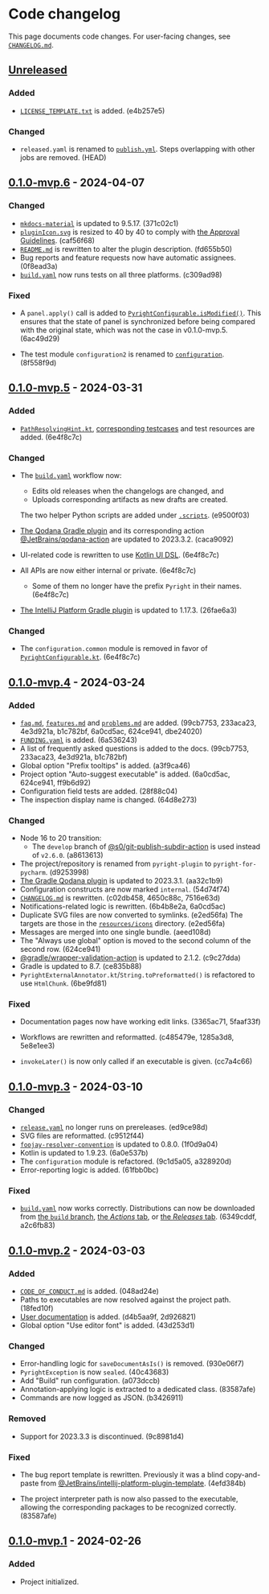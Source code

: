 <!-- Keep a Changelog guide -> https://keepachangelog.com -->

# Code changelog


This page documents code changes.
For user-facing changes, see [`CHANGELOG.md`][_-1].


  [_-1]: ./CHANGELOG.md


## [Unreleased]

### Added

* [`LICENSE_TEMPLATE.txt`][10-1] is added. (e4b257e5)

### Changed

* `released.yaml` is renamed to [`publish.yml`][10-2].
  Steps overlapping with other jobs are removed. (HEAD)


  [10-1]: https://github.com/InSyncWithFoo/pyright-for-pycharm/blob/e4b257e5/LICENSE_TEMPLATE.txt
  [10-2]: https://github.com/InSyncWithFoo/pyright-for-pycharm/blob/HEAD/.github/workflows/publish.yaml


## [0.1.0-mvp.6] - 2024-04-07

### Changed

* [`mkdocs-material`][6-1] is updated to 9.5.17. (371c02c1)
* [`pluginIcon.svg`][6-2] is resized to 40 by 40 to comply with
  [the Approval Guidelines][6-3]. (caf56f68)
* [`README.md`][6-4] is rewritten to alter the plugin description. (fd655b50)
* Bug reports and feature requests now have automatic assignees. (0f8ead3a)
* [`build.yaml`][6-5] now runs tests on all three platforms. (c309ad98)

### Fixed

* A `panel.apply()` call is added to
  [`PyrightConfigurable.isModified()`][6-6].
  This ensures that the state of panel is synchronized
  before being compared with the original state,
  which was not the case in v0.1.0-mvp.5. (6ac49d29)
* The test module `configuration2` is renamed to [`configuration`][6-7].
  (8f558f9d)


  [6-1]: https://github.com/squidfunk/mkdocs-material
  [6-2]: https://github.com/InSyncWithFoo/pyright-for-pycharm/blob/caf56f68/src/main/resources/META-INF/pluginIcon.svg
  [6-3]: https://plugins.jetbrains.com/legal/approval-guidelines
  [6-4]: https://github.com/InSyncWithFoo/pyright-for-pycharm/blob/fd655b50/README.md
  [6-5]: https://github.com/InSyncWithFoo/pyright-for-pycharm/blob/c309ad98/.github/workflows/build.yaml 
  [6-6]: https://github.com/InSyncWithFoo/pyright-for-pycharm/blob/6ac49d29/src/main/kotlin/com/insyncwithfoo/pyright/configuration/PyrightConfigurable.kt
  [6-7]: https://github.com/InSyncWithFoo/pyright-for-pycharm/blob/8f558f9d/src/test/kotlin/com/insyncwithfoo/pyright/configuration


## [0.1.0-mvp.5] - 2024-03-31

### Added

* [`PathResolvingHint.kt`][5-1], [corresponding testcases][5-2]
  and test resources are added. (6e4f8c7c)

### Changed

* The [`build.yaml`][5-3] workflow now:
  * Edits old releases when the changelogs are changed, and
  * Uploads corresponding artifacts as new drafts are created.
  
  The two helper Python scripts are added under [`.scripts`][5-4].
  (e9500f03)

* [The Qodana Gradle plugin][5-5] and its corresponding action
  [@JetBrains/qodana-action][5-6] are updated to 2023.3.2. (caca9092)
* UI-related code is rewritten to use [Kotlin UI DSL][5-7]. (6e4f8c7c)
* All APIs are now either internal or private. (6e4f8c7c)
  * Some of them no longer have the prefix `Pyright` in their names. (6e4f8c7c)
* [The IntelliJ Platform Gradle plugin][5-8] is updated to 1.17.3. (26fae6a3)

### Changed

* The `configuration.common` module is removed
  in favor of [`PyrightConfigurable.kt`][5-9]. (6e4f8c7c)


  [5-1]: https://github.com/InSyncWithFoo/pyright-for-pycharm/blob/6e4f8c7c/src/main/kotlin/com/insyncwithfoo/pyright/configuration/PathResolvingHint.kt
  [5-2]: https://github.com/InSyncWithFoo/pyright-for-pycharm/blob/6e4f8c7c/src/test/kotlin/com/insyncwithfoo/pyright/configuration/PathResolvingHintTest.kt
  [5-3]: https://github.com/InSyncWithFoo/pyright-for-pycharm/blob/e9500f03/.github/workflows/build.yaml
  [5-4]: https://github.com/InSyncWithFoo/pyright-for-pycharm/blob/e9500f03/.scripts/
  [5-5]: https://plugins.gradle.org/plugin/org.jetbrains.qodana
  [5-6]: https://github.com/JetBrains/qodana-action
  [5-7]: https://plugins.jetbrains.com/docs/intellij/kotlin-ui-dsl-version-2.html
  [5-8]: https://github.com/JetBrains/intellij-platform-gradle-plugin
  [5-9]: https://github.com/InSyncWithFoo/pyright-for-pycharm/blob/6e4f8c7c/src/main/kotlin/com/insyncwithfoo/pyright/configuration/PyrightConfigurable.kt


## [0.1.0-mvp.4] - 2024-03-24

### Added

* [`faq.md`][4-1], [`features.md`][4-2] and [`problems.md`][4-3] are added.
  (99cb7753, 233aca23, 4e3d921a, b1c782bf, 6a0cd5ac, 624ce941, dbe24020)
* [`FUNDING.yaml`][4-4] is added. (6a536243)
* A list of frequently asked questions is added to the docs.
  (99cb7753, 233aca23, 4e3d921a, b1c782bf)
* Global option "Prefix tooltips" is added. (a3f9ca46)
* Project option "Auto-suggest executable" is added.
  (6a0cd5ac, 624ce941, ff9b6d92)
* Configuration field tests are added. (28f88c04)
* The inspection display name is changed. (64d8e273)

### Changed

* Node 16 to 20 transition:
  * The `develop` branch of [@s0/git-publish-subdir-action][4-5]
    is used instead of `v2.6.0`. (a8613613)
* The project/repository is renamed from
  `pyright-plugin` to `pyright-for-pycharm`. (d9253998)
* [The Gradle Qodana plugin][4-6] is updated to 2023.3.1. (aa32c1b9)
* Configuration constructs are now marked `internal`. (54d74f74)
* [`CHANGELOG.md`][4-7] is rewritten. (c02db458, 4650c88c, 7516e63d)
* Notifications-related logic is rewritten. (6b4b8e2a, 6a0cd5ac)
* Duplicate SVG files are now converted to symlinks. (e2ed56fa)
  The targets are those in the [`resources/icons`][4-8] directory. (e2ed56fa)
* Messages are merged into one single bundle. (aeed108d)
* The "Always use global" option is moved
  to the second column of the second row. (624ce941)
* [@gradle/wrapper-validation-action][4-9] is updated to 2.1.2. (c9c27dda)
* Gradle is updated to 8.7. (ce835b88)
* `PyrightExternalAnnotator.kt`/`String.toPreformatted()`
  is refactored to use `HtmlChunk`. (6be9fd81)

### Fixed

* Documentation pages now have working edit links. (3365ac71, 5faaf33f)
* Workflows are rewritten and reformatted. (c485479e, 1285a3d8, 5e8e1ee3)
* `invokeLater()` is now only called if an executable is given. (cc7a4c66)


  [4-1]: https://github.com/InSyncWithFoo/pyright-for-pycharm/blob/dbe24020/docs/faq.md
  [4-2]: https://github.com/InSyncWithFoo/pyright-for-pycharm/blob/dbe24020/docs/features.md
  [4-3]: https://github.com/InSyncWithFoo/pyright-for-pycharm/blob/dbe24020/docs/problems.md
  [4-4]: https://github.com/InSyncWithFoo/pyright-for-pycharm/blob/6a536243/.github/FUNDING.yaml
  [4-5]: https://github.com/s0/git-publish-subdir-action/tree/develop
  [4-6]: https://plugins.gradle.org/plugin/org.jetbrains.qodana
  [4-7]: https://github.com/InSyncWithFoo/pyright-for-pycharm/blob/7516e63d/CHANGELOG.md
  [4-8]: https://github.com/InSyncWithFoo/pyright-for-pycharm/blob/e2ed56fa/src/main/resources/icons
  [4-9]: https://github.com/gradle/wrapper-validation-action


## [0.1.0-mvp.3] - 2024-03-10

### Changed

* [`release.yaml`][3-1] no longer runs on prereleases. (ed9ce98d)
* SVG files are reformatted. (c9512f44)
* [`foojay-resolver-convention`][3-2] is updated to 0.8.0. (1f0d9a04)
* Kotlin is updated to 1.9.23. (6a0e537b)
* The `configuration` module is refactored. (9c1d5a05, a328920d)
* Error-reporting logic is added. (61fbb0bc)

### Fixed

* [`build.yaml`][3-3] now works correctly.
  Distributions can now be downloaded from [the `build` branch][3-4],
  [the <i>Actions</i> tab][3-5], or [the <i>Releases</i> tab][3-6].
  (6349cddf, a2c6fb83)


  [3-1]: https://github.com/InSyncWithFoo/pyright-for-pycharm/blob/ed9ce98d/.github/workflows/release.yaml
  [3-2]: https://plugins.gradle.org/plugin/org.gradle.toolchains.foojay-resolver-convention
  [3-3]: https://github.com/InSyncWithFoo/pyright-for-pycharm/blob/a2c6fb83/.github/workflows/build.yaml
  [3-4]: https://github.com/InSyncWithFoo/pyright-for-pycharm/tree/build
  [3-5]: https://github.com/InSyncWithFoo/pyright-for-pycharm/actions/workflows/build.yaml
  [3-6]: https://github.com/InSyncWithFoo/pyright-for-pycharm/releases


## [0.1.0-mvp.2] - 2024-03-03

### Added

* [`CODE_OF_CONDUCT.md`][2-1] is added. (048ad24e)
* Paths to executables are now resolved against the project path. (18fed10f)
* [User documentation][2-2] is added. (d4b5aa9f, 2d926821)
* Global option "Use editor font" is added. (43d253d1)

### Changed

* Error-handling logic for `saveDocumentAsIs()` is removed. (930e06f7)
* `PyrightException` is now `sealed`. (40c43683)
* Add "Build" run configuration. (a073dccb)
* Annotation-applying logic is extracted to a dedicated class. (83587afe)
* Commands are now logged as JSON. (b3426911)

### Removed

* Support for 2023.3.3 is discontinued. (9c8981d4)

### Fixed

* The bug report template is rewritten.
  Previously it was a blind copy-and-paste from
  [@JetBrains/intellij-platform-plugin-template][2-3]. (4efd384b)
* The project interpreter path is now also passed to the executable,
  allowing the corresponding packages to be recognized correctly. (83587afe)


  [2-1]: https://github.com/InSyncWithFoo/pyright-for-pycharm/blob/048ad24e/CODE_OF_CONDUCT.md
  [2-2]: https://insyncwithfoo.github.io/pyright-for-pycharm/
  [2-3]: https://github.com/JetBrains/intellij-platform-plugin-template


## [0.1.0-mvp.1] - 2024-02-26

### Added

* Project initialized.


  [Unreleased]: https://github.com/InSyncWithFoo/pyright-for-pycharm/compare/v0.1.0-mvp.6..HEAD
  [0.1.0-mvp.6]: https://github.com/InSyncWithFoo/pyright-for-pycharm/compare/v0.1.0-mvp.5..v0.1.0-mvp.6
  [0.1.0-mvp.5]: https://github.com/InSyncWithFoo/pyright-for-pycharm/compare/v0.1.0-mvp.4..v0.1.0-mvp.5
  [0.1.0-mvp.4]: https://github.com/InSyncWithFoo/pyright-for-pycharm/compare/v0.1.0-mvp.3..v0.1.0-mvp.4
  [0.1.0-mvp.3]: https://github.com/InSyncWithFoo/pyright-for-pycharm/compare/v0.1.0-mvp.2..v0.1.0-mvp.3
  [0.1.0-mvp.2]: https://github.com/InSyncWithFoo/pyright-for-pycharm/compare/v0.1.0-mvp.1..v0.1.0-mvp.2
  [0.1.0-mvp.1]: https://github.com/InSyncWithFoo/pyright-for-pycharm/commits
